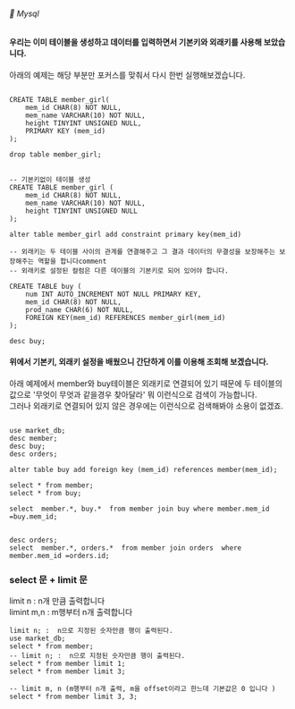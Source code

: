 ###### :cactus:  Mysql 

#### 우리는 이미 테이블을 생성하고 데이터를 입력하면서 기본키와 외래키를 사용해 보았습니다.  
아래의 예제는 해당 부분만 포커스를 맞춰서 다시 한번 실행해보겠습니다.

``` 

CREATE TABLE member_girl(
    mem_id CHAR(8) NOT NULL,
    mem_name VARCHAR(10) NOT NULL,
    height TINYINT UNSIGNED NULL,
    PRIMARY KEY (mem_id)
);

drop table member_girl;


-- 기본키없이 테이블 생성
CREATE TABLE member_girl (
    mem_id CHAR(8) NOT NULL,
    mem_name VARCHAR(10) NOT NULL,
    height TINYINT UNSIGNED NULL
);

alter table member_girl add constraint primary key(mem_id)

-- 외래키는 두 테이블 사이의 관계를 연결해주고 그 결과 데이터의 무결성을 보장해주는 보장해주는 역할을 합니다comment
-- 외래키로 설정된 컬럼은 다른 데이블의 기본키로 되어 있어야 합니다.

CREATE TABLE buy (
    num INT AUTO_INCREMENT NOT NULL PRIMARY KEY,
    mem_id CHAR(8) NOT NULL,
    prod_name CHAR(6) NOT NULL,
    FOREIGN KEY(mem_id) REFERENCES member_girl(mem_id)
);

desc buy;
``` 

#### 위에서 기본키, 외래키 설정을 배웠으니 간단하게 이를 이용해 조회해 보겠습니다.

아래 예제에서 member와 buy테이블은 외래키로 연결되어 있기 때문에 두 테이블의 값으로 '무엇이 무엇과 같을경우 찾아달라' 뭐 이런식으로 검색이 가능합니다.   
그러나 외래키로 연결되어 있지 않은 경우에는 이런식으로 검색해봐야 소용이 없겠죠.  
```

use market_db;
desc member;
desc buy;
desc orders;

alter table buy add foreign key (mem_id) references member(mem_id);

select * from member;
select * from buy;

select  member.*, buy.*  from member join buy where member.mem_id =buy.mem_id;


desc orders;
select  member.*, orders.*  from member join orders  where member.mem_id =orders.id;
```

### select 문 + limit 문
limit n : n개 만큼 출력합니다   
limint m,n : m행부터 n개 출력합니다    

```
limit n; :  n으로 지정된 숫자만큼 행이 출력된다.
use market_db;
select * from member;
-- limit n; :  n으로 지정된 숫자만큼 행이 출력된다.
select * from member limit 1;
select * from member limit 3;

-- limit m, n (m행부터 n개 출력, m을 offset이라고 한느데 기본값은 0 입니다 )
select * from member limit 3, 3;

```

